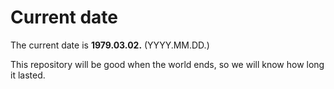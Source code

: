 # Current date

The current date is **1979.03.02.** (YYYY.MM.DD.)

This repository will be good when the world ends, so we will know how long it lasted.